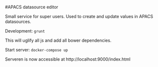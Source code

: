 #APACS datasource editor

Small service for super users. Used to create and update values in APACS datasources.

Development:
``grunt``

This will uglify all js and add all bower dependencies.

Start server:
``docker-compose up``

Serveren is now accessible at http://localhost:9000/index.html
